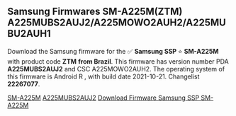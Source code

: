 <h2>Samsung Firmwares SM-A225M(ZTM) A225MUBS2AUJ2/A225MOWO2AUH2/A225MUBU2AUH1</h2>
Download the Samsung firmware for the ✅ <strong>Samsung SSP </strong> ⭐ <strong>SM-A225M</strong> with product code <strong>ZTM</strong> <strong> from Brazil</strong>. This firmware has version number PDA <strong>A225MUBS2AUJ2</strong> and CSC A225MOWO2AUH2. The operating system of this firmware is Android R , with build date 2021-10-21. Changelist <strong>22267077</strong>.


[SM-A225M](https://samfirm.shop/samsung/model/SM-A225M)
[A225MUBS2AUJ2](https://samfirm.shop/samsung/pda/A225MUBS2AUJ2)
[Download Firmware Samsung SSP SM-A225M](https://samfirm.shop/samsung/firmware/466820)
